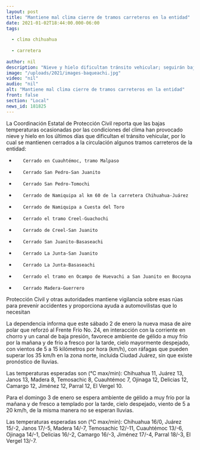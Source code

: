 ```yaml
---
layout: post
title: "Mantiene mal clima cierre de tramos carreteros en la entidad"
date: 2021-01-02T18:44:00.000-06:00
tags:
  
  - clima chihuahua
  
  - carretera
  
author: nil
description: "Nieve y hielo dificultan tránsito vehicular; seguirán bajas las temperaturas por refuerzo del Frente Frío 24 y una masa de aire polar"
image: "/uploads/2021/images-baqueachi.jpg"
video: "nil"
audio: "nil"
alt: "Mantiene mal clima cierre de tramos carreteros en la entidad"
front: false
section: "Local"
news_id: 181825
---
```


La Coordinación Estatal de Protección Civil reporta que las bajas temperaturas ocasionadas por las condiciones del clima han provocado nieve y hielo en los últimos días que dificultan el tránsito vehicular, por lo cual se mantienen cerrados a la circulación algunos tramos carreteros de la entidad:

-        Cerrado en Cuauhtémoc, tramo Malpaso

-        Cerrado San Pedro-San Juanito

-        Cerrado San Pedro-Tomochi

-        Cerrado de Namiquipa al km 60 de la carretera Chihuahua-Juárez

-        Cerrado de Namiquipa a Cuesta del Toro

-        Cerrado el tramo Creel-Guachochi

-        Cerrado de Creel-San Juanito

-        Cerrado San Juanito-Basaseachi

-        Cerrado La Junta-San Juanito

-        Cerrado La Junta-Basaseachi

-        Cerrado el tramo en Ocampo de Huevachi a San Juanito en Bocoyna

-        Cerrado Madera-Guerrero

Protección Civil y otras autoridades mantiene vigilancia sobre esas rúas para prevenir accidentes y proporciona ayuda a automovilistas que lo necesitan

La dependencia informa que este sábado 2 de enero la nueva masa de aire polar que reforzó al Frente Frío No. 24, en interacción con la corriente en chorro y un canal de baja presión, favorece ambiente de gélido a muy frío por la mañana y de frío a fresco por la tarde, cielo mayormente despejado, con vientos de 5 a 15 kilómetros por hora (km/h), con ráfagas que pueden superar los 35 km/h en la zona norte, incluida Ciudad Juárez, sin que existe pronóstico de lluvias.

Las temperaturas esperadas son (°C max/min): Chihuahua 11, Juárez 13, Janos 13, Madera 8, Temosachic 8, Cuauhtémoc 7, Ojinaga 12, Delicias 12, Camargo 12, Jiménez 12, Parral 12, El Vergel 10.

Para el domingo 3 de enero se espera ambiente de gélido a muy frío por la mañana y de fresco a templado por la tarde, cielo despejado, viento de 5 a 20 km/h, de la misma manera no se esperan lluvias.

Las temperaturas esperadas son (°C max/min): Chihuahua 16/0, Juárez 15/-2, Janos 17/-5, Madera 14/-7, Temosachic 12/-11, Cuauhtémoc 13/-6, Ojinaga 14/-1, Delicias 16/-2, Camargo 16/-3, Jiménez 17/-4, Parral 18/-3, El Vergel 13/-7.